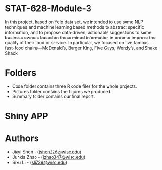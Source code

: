 # STAT-628-Module-3
In this project, based on Yelp data set, we intended to use some NLP techniques and machine learning based methods to abstract specific information, and to propose data-driven, actionable suggestions to some business owners based on these mined information in order to improve the quality of their food or service. In particular, we focused on five famous fast-food chains—McDonald’s, Burger King, Five Guys, Wendy’s, and Shake Shack.

# Folders
- Code folder contains three R code files for the whole projects.
- Pictures folder contains the figures we produced.
- Summary folder contains our final report.

# Shiny APP


# Authors
- Jiayi Shen - (jshen226@wisc.edu)
- Junxia Zhao - (jzhao347@wisc.edu)
- Sixu Li - (sli739@wisc.edu)
